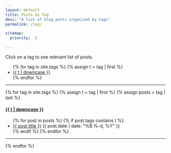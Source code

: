 ```yaml
---
layout: default
title: Posts by Tag
desc: "A list of blog posts organized by tags"
permalink: /tag/

sitemap:
  priority: .5

---
```


Click on a tag to see relevant list of posts.

<ul class="tags">
{% for tag in site.tags %}
  {% assign t = tag | first %}
  <li><a href="/tag/#{{t | downcase | replace:" ","-" }}">{{ t | downcase }}</a></li>
{% endfor %}
</ul>

---

{% for tag in site.tags %}
  {% assign t = tag | first %}
  {% assign posts = tag | last %}

<h4><a name="{{t | downcase | replace:" ","-" }}"></a><a class="internal" href="/tag/#{{t | downcase | replace:" ","-" }}">{{ t | downcase }}</a></h4>
<ul>
{% for post in posts %}
  {% if post.tags contains t %}
  <li>
    <a href="{{ post.url }}">{{ post.title }}</a>
    <span class="date">{{ post.date | date: "%B %-d, %Y"  }}</span>
  </li>
  {% endif %}
{% endfor %}
</ul>

---

{% endfor %}

